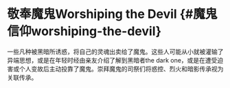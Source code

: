 # 敬奉魔鬼Worshiping the Devil {#魔鬼信仰worshiping-the-devil}

一些凡种被黑暗所诱惑，将自己的灵魂出卖给了魔鬼。这些人可能从小就被灌输了异端思想，或是在年轻时经由亲友介绍了解到黑暗者the
dark
one，或是在遭受迫害或个人变故后主动投靠了魔鬼。崇拜魔鬼的司祭们将惑控、烈火和暗影传承视为关联传承。
